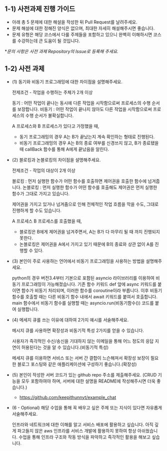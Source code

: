 ## 1-1) 사전과제 진행 가이드

- 아래 총 5 문제에 대한 해설을 작성한 뒤 Pull Request를 날려주세요.
- 문제 해설에 대한 정해진 양식은 없으며, 최대한 자세히 해설해주시면 좋습니다.
- 문제 유형은 해당 코스에서 다룰 주제들을 포함하고 있으니 완벽히 이해하시면 코스를 수강하는데 큰 도움이 될 것입니다.

**문의 사항은 사전 과제 Repository의 Issue로 등록해 주세요.*
  

## 1-2) 사전 과제

- (1) 동기와 비동기 프로그래밍에 대한 차이점을 설명해주세요.

  전제조건 - 작업을 수행하는 주체가 2개 이상

  동기 : 어떤 작업이 끝나는 동시에 다른 작업을 시작함으로써 프로세스의 수행 순서를 보장합니다.
  비동기 : 어떤 작업이 끝나지 않아도 다른 작업을 시작함으로써 프로세스의 수행 순서가 불확실합니다.

  A 프로세스와 B 프로세스가 있다고 가정했을 때,

    - 동기 프로그래밍의 경우 A는 B가 끝났는지 계속 확인하는 형태로 진행된다.
    - 비동기 프로그래밍의 경우 A는 B의 종료 여부를 신경쓰지 않고, B가 종료됐을 때 callBack 함수를 통해 A에게 끝났음을 알린다.

- (2) 블로킹과 논블로킹의 차이점을 설명해주세요.

  전제조건 - 작업의 대상이 2개 이상

  블로킹 : 먼저 실행한 함수가 어떤 함수를 호출하면 제어권을 호출한 함수에 넘겨줍니다.
  논블로킹 : 먼저 실행한 함수가 어떤 함수를 호출해도 제어권은 먼저 실행한 함수가 그대로 가지고 있습니다.
  
  제어권을 가지고 있거나 넘겨줌으로 인해 전체적인 작업 흐름을 막을 수도, 그대로 진행하게 할 수도 있습니다.

  A 프로세스 B 프로세스를 호출했을 때,

    - 블로킹은 B에게 제어권을 넘겨주면서, A는 B가 다 마무리 될 때 까지 진행되지 못한다.
    - 논블로킹은 제어권을 A에서 가지고 있기 때문에 B의 종료와 상관 없이 A를 진행할 수 있다.

- (3) 본인이 주로 사용하는 언어에서 비동기 프로그래밍을 사용하는 방법을 설명해주세요.

  python의 경우 버전3.4부터 기본으로 포함된 asyncio 라이브러리를 이용하여 비동기 프로그래밍이 가능해졌습니다.
  기존 함수 키워드 def 앞에 async 키워드를 붙이면 함수가 비동기 처리되며, 이러한 함수를 coroutine이라 부릅니다.
  이후 비동기 함수를 호출할 때는 다른 비동기 함수 내에서 await 키워드를 붙여서 호출합니다.
  main 함수에서 비동기 함수를 실행할 때는 asyncio.run(비동기함수()) 코드를 붙여 실행합니다.

- (4) 메세지 큐를 쓰는 이유에 대하여 2가지 예시를 서술해주세요.

  메시지 큐를 사용하면 확장성과 비동기적 특성 2가지를 얻을 수 있습니다.
  
  사용자가 즉각적인 수신/송신을 기대하지 않는 이메일을 통해 어느 정도의 응답 지연이 허용된다는 것을 알 수 있습니다.(비동기적 특성)
  
  메세지 큐를 이용하면 서비스 또는 서버 간 결합이 느슨해져서 확장성 보장이 필요한 블로그 포스팅와 같은 애플리케이션에 구성하기 좋습니다.(확장성)  

- (5) 본인이 작성한 서버 코드가 있는 github repo 주소를 제출해주세요. (CRUD 기능을 모두 포함하여야 하며, 서버에 대한 설명을 README에 작성해주시면 더욱 좋습니다.) 

  - https://github.com/keepithunnyt/example_chat

- (6 - Optional) 해당 수업을 통해 꼭 배우고 싶은 주제 또는 지식이 있다면 자유롭게 서술해주세요.

  인프라와 네트워크에 대한 이해를 알고 서비스 배포에 활용하고 싶습니다.
  아직 깊게 파고들지 않은 aws 인프라를 서비스 개발에 활용하지 못하여 항상 아쉬웠습니다.
  수업을 통해 인프라 구조와 작동 방식을 파악하고 즉각적인 활용을 해보고 싶습니다.
